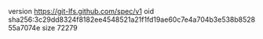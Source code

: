 version https://git-lfs.github.com/spec/v1
oid sha256:3c29dd8324f8182ee4548521a21f1fd19ae60c7e4a704b3e538b852855a7074e
size 72279
